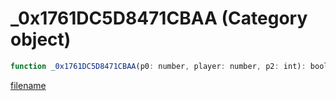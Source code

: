 # _0x1761DC5D8471CBAA (Category object)

```js
function _0x1761DC5D8471CBAA(p0: number, player: number, p2: int): boolean
```

[filename](_0x1761DC5D8471CBAA_m.md ':include')